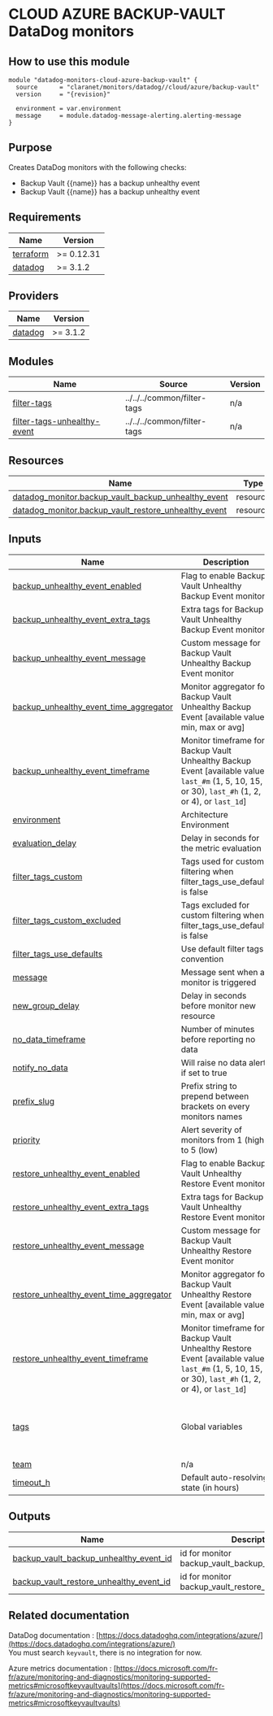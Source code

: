 # CLOUD AZURE BACKUP-VAULT DataDog monitors

## How to use this module

```hcl
module "datadog-monitors-cloud-azure-backup-vault" {
  source      = "claranet/monitors/datadog//cloud/azure/backup-vault"
  version     = "{revision}"

  environment = var.environment
  message     = module.datadog-message-alerting.alerting-message
}

```

## Purpose

Creates DataDog monitors with the following checks:

- Backup Vault {{name}} has a backup unhealthy event
- Backup Vault {{name}} has a backup unhealthy event

<!-- BEGIN_TF_DOCS -->
## Requirements

| Name | Version |
|------|---------|
| <a name="requirement_terraform"></a> [terraform](#requirement\_terraform) | >= 0.12.31 |
| <a name="requirement_datadog"></a> [datadog](#requirement\_datadog) | >= 3.1.2 |

## Providers

| Name | Version |
|------|---------|
| <a name="provider_datadog"></a> [datadog](#provider\_datadog) | >= 3.1.2 |

## Modules

| Name | Source | Version |
|------|--------|---------|
| <a name="module_filter-tags"></a> [filter-tags](#module\_filter-tags) | ../../../common/filter-tags | n/a |
| <a name="module_filter-tags-unhealthy-event"></a> [filter-tags-unhealthy-event](#module\_filter-tags-unhealthy-event) | ../../../common/filter-tags | n/a |

## Resources

| Name | Type |
|------|------|
| [datadog_monitor.backup_vault_backup_unhealthy_event](https://registry.terraform.io/providers/DataDog/datadog/latest/docs/resources/monitor) | resource |
| [datadog_monitor.backup_vault_restore_unhealthy_event](https://registry.terraform.io/providers/DataDog/datadog/latest/docs/resources/monitor) | resource |

## Inputs

| Name | Description | Type | Default | Required |
|------|-------------|------|---------|:--------:|
| <a name="input_backup_unhealthy_event_enabled"></a> [backup\_unhealthy\_event\_enabled](#input\_backup\_unhealthy\_event\_enabled) | Flag to enable Backup Vault Unhealthy Backup Event monitor | `string` | `"true"` | no |
| <a name="input_backup_unhealthy_event_extra_tags"></a> [backup\_unhealthy\_event\_extra\_tags](#input\_backup\_unhealthy\_event\_extra\_tags) | Extra tags for Backup Vault Unhealthy Backup Event monitor | `list(string)` | `[]` | no |
| <a name="input_backup_unhealthy_event_message"></a> [backup\_unhealthy\_event\_message](#input\_backup\_unhealthy\_event\_message) | Custom message for Backup Vault Unhealthy Backup Event monitor | `string` | `""` | no |
| <a name="input_backup_unhealthy_event_time_aggregator"></a> [backup\_unhealthy\_event\_time\_aggregator](#input\_backup\_unhealthy\_event\_time\_aggregator) | Monitor aggregator for Backup Vault Unhealthy Backup Event [available values: min, max or avg] | `string` | `"min"` | no |
| <a name="input_backup_unhealthy_event_timeframe"></a> [backup\_unhealthy\_event\_timeframe](#input\_backup\_unhealthy\_event\_timeframe) | Monitor timeframe for Backup Vault Unhealthy Backup Event [available values: `last_#m` (1, 5, 10, 15, or 30), `last_#h` (1, 2, or 4), or `last_1d`] | `string` | `"last_1d"` | no |
| <a name="input_environment"></a> [environment](#input\_environment) | Architecture Environment | `string` | n/a | yes |
| <a name="input_evaluation_delay"></a> [evaluation\_delay](#input\_evaluation\_delay) | Delay in seconds for the metric evaluation | `number` | `900` | no |
| <a name="input_filter_tags_custom"></a> [filter\_tags\_custom](#input\_filter\_tags\_custom) | Tags used for custom filtering when filter\_tags\_use\_defaults is false | `string` | `"*"` | no |
| <a name="input_filter_tags_custom_excluded"></a> [filter\_tags\_custom\_excluded](#input\_filter\_tags\_custom\_excluded) | Tags excluded for custom filtering when filter\_tags\_use\_defaults is false | `string` | `""` | no |
| <a name="input_filter_tags_use_defaults"></a> [filter\_tags\_use\_defaults](#input\_filter\_tags\_use\_defaults) | Use default filter tags convention | `string` | `"true"` | no |
| <a name="input_message"></a> [message](#input\_message) | Message sent when a monitor is triggered | `any` | n/a | yes |
| <a name="input_new_group_delay"></a> [new\_group\_delay](#input\_new\_group\_delay) | Delay in seconds before monitor new resource | `number` | `300` | no |
| <a name="input_no_data_timeframe"></a> [no\_data\_timeframe](#input\_no\_data\_timeframe) | Number of minutes before reporting no data | `string` | `1440` | no |
| <a name="input_notify_no_data"></a> [notify\_no\_data](#input\_notify\_no\_data) | Will raise no data alert if set to true | `bool` | `true` | no |
| <a name="input_prefix_slug"></a> [prefix\_slug](#input\_prefix\_slug) | Prefix string to prepend between brackets on every monitors names | `string` | `""` | no |
| <a name="input_priority"></a> [priority](#input\_priority) | Alert severity of monitors from 1 (high) to 5 (low) | `number` | `null` | no |
| <a name="input_restore_unhealthy_event_enabled"></a> [restore\_unhealthy\_event\_enabled](#input\_restore\_unhealthy\_event\_enabled) | Flag to enable Backup Vault Unhealthy Restore Event monitor | `string` | `"true"` | no |
| <a name="input_restore_unhealthy_event_extra_tags"></a> [restore\_unhealthy\_event\_extra\_tags](#input\_restore\_unhealthy\_event\_extra\_tags) | Extra tags for Backup Vault Unhealthy Restore Event monitor | `list(string)` | `[]` | no |
| <a name="input_restore_unhealthy_event_message"></a> [restore\_unhealthy\_event\_message](#input\_restore\_unhealthy\_event\_message) | Custom message for Backup Vault Unhealthy Restore Event monitor | `string` | `""` | no |
| <a name="input_restore_unhealthy_event_time_aggregator"></a> [restore\_unhealthy\_event\_time\_aggregator](#input\_restore\_unhealthy\_event\_time\_aggregator) | Monitor aggregator for Backup Vault Unhealthy Restore Event [available values: min, max or avg] | `string` | `"min"` | no |
| <a name="input_restore_unhealthy_event_timeframe"></a> [restore\_unhealthy\_event\_timeframe](#input\_restore\_unhealthy\_event\_timeframe) | Monitor timeframe for Backup Vault Unhealthy Restore Event [available values: `last_#m` (1, 5, 10, 15, or 30), `last_#h` (1, 2, or 4), or `last_1d`] | `string` | `"last_1d"` | no |
| <a name="input_tags"></a> [tags](#input\_tags) | Global variables | `list(string)` | <pre>[<br>  "type:cloud",<br>  "provider:azure",<br>  "resource:backup_vault"<br>]</pre> | no |
| <a name="input_team"></a> [team](#input\_team) | n/a | `string` | `"claranet"` | no |
| <a name="input_timeout_h"></a> [timeout\_h](#input\_timeout\_h) | Default auto-resolving state (in hours) | `number` | `0` | no |

## Outputs

| Name | Description |
|------|-------------|
| <a name="output_backup_vault_backup_unhealthy_event_id"></a> [backup\_vault\_backup\_unhealthy\_event\_id](#output\_backup\_vault\_backup\_unhealthy\_event\_id) | id for monitor backup\_vault\_backup\_unhealthy\_event |
| <a name="output_backup_vault_restore_unhealthy_event_id"></a> [backup\_vault\_restore\_unhealthy\_event\_id](#output\_backup\_vault\_restore\_unhealthy\_event\_id) | id for monitor backup\_vault\_restore\_unhealthy\_event |
<!-- END_TF_DOCS -->
## Related documentation

DataDog documentation : [https://docs.datadoghq.com/integrations/azure/](https://docs.datadoghq.com/integrations/azure/)  
You must search `keyvault`, there is no integration for now.

Azure metrics documentation : [https://docs.microsoft.com/fr-fr/azure/monitoring-and-diagnostics/monitoring-supported-metrics#microsoftkeyvaultvaults](https://docs.microsoft.com/fr-fr/azure/monitoring-and-diagnostics/monitoring-supported-metrics#microsoftkeyvaultvaults)

